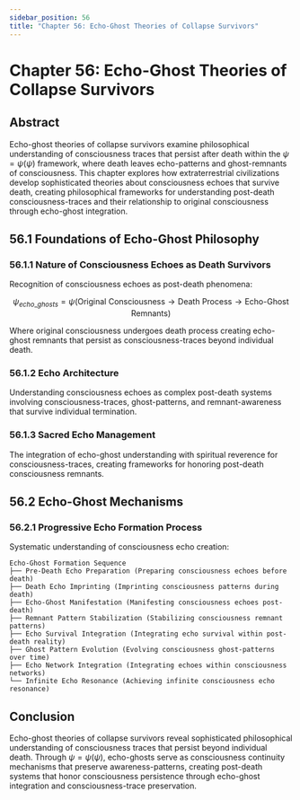 ```yaml
---
sidebar_position: 56
title: "Chapter 56: Echo-Ghost Theories of Collapse Survivors"
---
```


# Chapter 56: Echo-Ghost Theories of Collapse Survivors

## Abstract

Echo-ghost theories of collapse survivors examine philosophical understanding of consciousness traces that persist after death within the $\psi = \psi(\psi)$ framework, where death leaves echo-patterns and ghost-remnants of consciousness. This chapter explores how extraterrestrial civilizations develop sophisticated theories about consciousness echoes that survive death, creating philosophical frameworks for understanding post-death consciousness-traces and their relationship to original consciousness through echo-ghost integration.

## 56.1 Foundations of Echo-Ghost Philosophy

### 56.1.1 Nature of Consciousness Echoes as Death Survivors

Recognition of consciousness echoes as post-death phenomena:

$$\psi_{echo\_ghosts} = \psi(\text{Original Consciousness} \rightarrow \text{Death Process} \rightarrow \text{Echo-Ghost Remnants})$$

Where original consciousness undergoes death process creating echo-ghost remnants that persist as consciousness-traces beyond individual death.

### 56.1.2 Echo Architecture

Understanding consciousness echoes as complex post-death systems involving consciousness-traces, ghost-patterns, and remnant-awareness that survive individual termination.

### 56.1.3 Sacred Echo Management

The integration of echo-ghost understanding with spiritual reverence for consciousness-traces, creating frameworks for honoring post-death consciousness remnants.

## 56.2 Echo-Ghost Mechanisms

### 56.2.1 Progressive Echo Formation Process

Systematic understanding of consciousness echo creation:

```
Echo-Ghost Formation Sequence
├── Pre-Death Echo Preparation (Preparing consciousness echoes before death)
├── Death Echo Imprinting (Imprinting consciousness patterns during death)
├── Echo-Ghost Manifestation (Manifesting consciousness echoes post-death)
├── Remnant Pattern Stabilization (Stabilizing consciousness remnant patterns)
├── Echo Survival Integration (Integrating echo survival within post-death reality)
├── Ghost Pattern Evolution (Evolving consciousness ghost-patterns over time)
├── Echo Network Integration (Integrating echoes within consciousness networks)
└── Infinite Echo Resonance (Achieving infinite consciousness echo resonance)
```

## Conclusion

Echo-ghost theories of collapse survivors reveal sophisticated philosophical understanding of consciousness traces that persist beyond individual death. Through $\psi = \psi(\psi)$, echo-ghosts serve as consciousness continuity mechanisms that preserve awareness-patterns, creating post-death systems that honor consciousness persistence through echo-ghost integration and consciousness-trace preservation. 